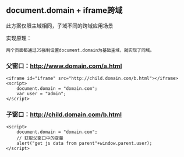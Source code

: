 ## document.domain + iframe跨域
此方案仅限主域相同，子域不同的跨域应用场景

实现原理：
```
两个页面都通过JS强制设置document.domain为基础主域，就实现了同域。
```
### 父窗口：http://www.domain.com/a.html
```
<iframe id="iframe" src="http://child.domain.com/b.html"></iframe>
<script>
	document.domain = "domain.com";
	var user = "admin";
</script>
```

### 子窗口：http://child.domain.com/b.html
```
<script>
	document.domain = "domain.com";
	// 获取父窗口中的变量
	alert("get js data from parent"+window.parent.user);
</script>
```